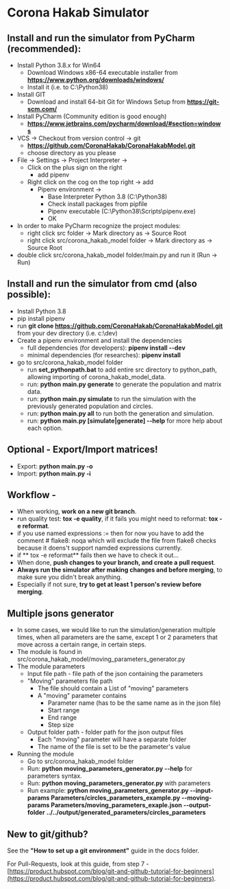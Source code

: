 # Corona Hakab Simulator

## Install and run the simulator from PyCharm (recommended):
- Install Python 3.8.x for Win64
    - Download Windows x86-64 executable installer from **https://www.python.org/downloads/windows/**
    - Install it (i.e. to C:\Python38)
- Install GIT
    - Download and install 64-bit Git for Windows Setup from **https://git-scm.com/**
- Install PyCharm (Community edition is good enough)
    - **https://www.jetbrains.com/pycharm/download/#section=windows**
- VCS -> Checkout from version control -> git
    - **https://github.com/CoronaHakab/CoronaHakabModel.git**
    - choose directory as you please
- File -> Settings -> Project Interpreter ->
    - Click on the plus sign on the right
        - add pipenv
    - Right click on the cog on the top right -> add
        - Pipenv environment ->
            - Base Interpreter Python 3.8 (C:\Python38)
            - Check install packages from pipfile
            - Pipenv executable (C:\Python38\Scripts\pipenv.exe)
            - OK
- In order to make PyCharm recognize the project modules:
    - right click src folder -> Mark directory as -> Source Root
    - right click src/corona_hakab_model folder -> Mark directory as -> Source Root
- double click src/corona_hakab_model folder/main.py and run it (Run -> Run)

## Install and run the simulator from cmd (also possible):
- Install Python 3.8
- pip install pipenv
- run **git clone https://github.com/CoronaHakab/CoronaHakabModel.git** from your dev directory (i.e. c:\dev)
- Create a pipenv environment and install the dependencies
    - full dependencies (for developers): **pipenv install --dev**
    - minimal dependencies (for researches): **pipenv install**
- go to src/corona_hakab_model folder
    - run **set_pythonpath.bat** to add entire src directory to python_path, allowing importing of corona_hakab_model_data.
    - run: **python main.py generate** to generate the population and matrix data.
    - run: **python main.py simulate** to run the simulation with the previously generated population and circles.
    - run: **python main.py all** to run both the generation and simulation.
    - run: **python main.py [simulate|generate] --help** for more help about each option.
    

## Optional - Export/Import matrices!
- Export: **python main.py -o <PATH>**
- Import: **python main.py -i <PATH>**

## Workflow -
- When working, **work on a new git branch**.
- run quality test: **tox -e quality**, if it fails you might need to reformat: **tox -e reformat**.
- if you use named expressions := then for now you have to add the comment # flake8: noqa which will exclude the file from flake8 checks because it doens't support namded expressions currently.
- if ** tox -e reformat** fails then we have to check it out...
- When done, **push changes to your branch, and create a pull request**.
- **Always run the simulator after making changes and before merging**, to make sure you didn't break anything.
- Especially if not sure, **try to get at least 1 person's review before merging**.

## Multiple jsons generator
- In some cases, we would like to run the simulation/generation multiple times, when all parameters are the same, except 1 or 2 parameters that move across a certain range, in certain steps.
- The module is found in src/corona_hakab_model/moving_parameters_generator.py
- The module parameters
    - Input file path - file path of the json containing the parameters
    - "Moving" parameters file path
        - The file should contain a List of "moving" parameters
        - A "moving" parameter contains
            - Parameter name (has to be the same name as in the json file)
            - Start range
            - End range
            - Step size
    - Output folder path - folder path for the json output files
        - Each "moving" parameter will have a separate folder
        - The name of the file is set to be the parameter's value
- Running the module
    - Go to src/corona_hakab_model folder
    - Run: **python moving_parameters_generator.py --help** for parameters syntax.
    - Run: **python moving_parameters_generator.py** with parameters
    - Run example: **python moving_parameters_generator.py --input-params Parameters/circles_parameters_example.py --moving-params Parameters/moving_parameters_exaple.json --output-folder ../../output/generated_parameters/circles_parameters**

## New to git/github?
See the **"How to set up a git environment"** guide in the docs folder.

For Pull-Requests, look at this guide, from step 7 -
[https://product.hubspot.com/blog/git-and-github-tutorial-for-beginners](https://product.hubspot.com/blog/git-and-github-tutorial-for-beginners).

